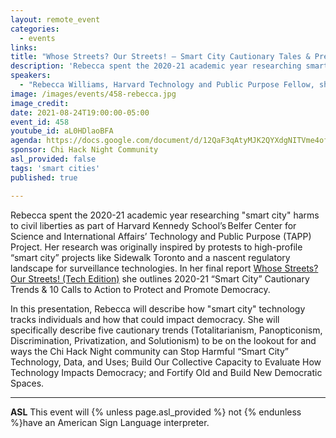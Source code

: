 ```yaml
---
layout: remote_event
categories:
  - events
links: 
title: "Whose Streets? Our Streets! – Smart City Cautionary Tales & Prevention Tactics"
description: 'Rebecca spent the 2020-21 academic year researching smart city harms to civil liberties as part of Harvard Kennedy School’s Belfer Center for Science and International Affairs’ Technology and Public Purpose (TAPP) Project. In her final report Whose Streets? Our Streets! (Tech Edition) she outlines 2020-21 Smart City Cautionary Trends & 10 Calls to Action to Protect and Promote Democracy. In this presentation, Rebecca will describe how smart city technology tracks individuals and how that could impact democracy.'
speakers:
  - "Rebecca Williams, Harvard Technology and Public Purpose Fellow, she/her"
image: /images/events/458-rebecca.jpg
image_credit:
date: 2021-08-24T19:00:00-05:00
event_id: 458
youtube_id: aL0HDlaoBFA
agenda: https://docs.google.com/document/d/12QaF3qAtyMJK2QYXdgNITVme4of3-NW7BeXrd84k11M/edit?usp=sharing
sponsor: Chi Hack Night Community
asl_provided: false
tags: 'smart cities'
published: true

---
```


Rebecca spent the 2020-21 academic year researching "smart city" harms to civil liberties as part of Harvard Kennedy School’s Belfer Center for Science and International Affairs’ Technology and Public Purpose (TAPP) Project. Her research was originally inspired by protests to high-profile “smart city” projects like Sidewalk Toronto and a nascent regulatory landscape for surveillance technologies. In her final report [Whose Streets? Our Streets! (Tech Edition)](https://www.belfercenter.org/index.php/publication/whose-streets-our-streets-tech-edition) she outlines 2020-21 “Smart City” Cautionary Trends & 10 Calls to Action to Protect and Promote Democracy.

In this presentation, Rebecca will describe how "smart city" technology tracks individuals and how that could impact democracy. She will specifically describe five cautionary trends (Totalitarianism, Panopticonism, Discrimination, Privatization, and Solutionism) to be on the lookout for and ways the Chi Hack Night community can Stop Harmful “Smart City” Technology, Data, and Uses; Build Our Collective Capacity to Evaluate How Technology Impacts Democracy; and Fortify Old and Build New Democratic Spaces.

---

**ASL** This event will {% unless page.asl_provided %} not {% endunless %}have an American Sign Language interpreter.
